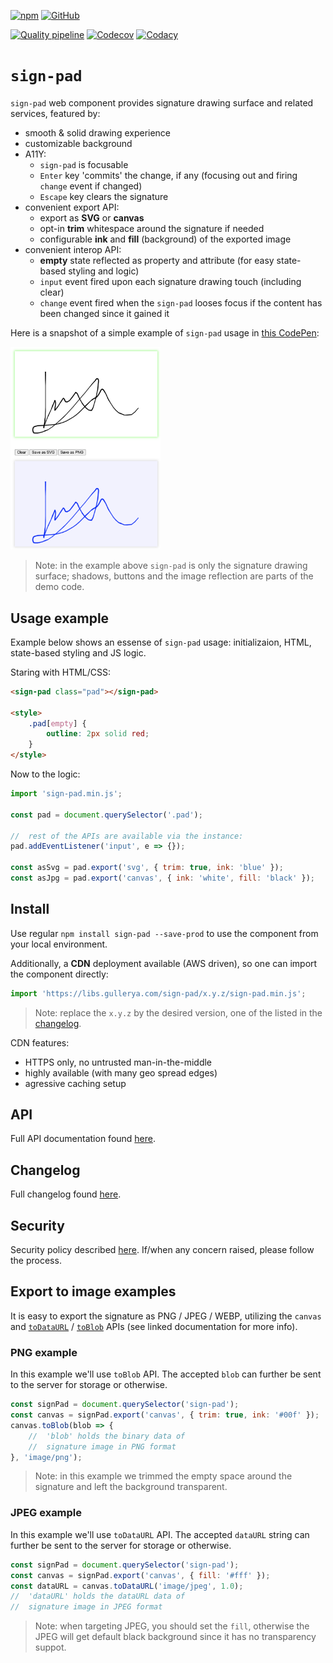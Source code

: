 [![npm](https://img.shields.io/npm/v/sign-pad.svg?label=npm%20sign-pad)](https://www.npmjs.com/package/sign-pad)
[![GitHub](https://img.shields.io/github/license/gullerya/sign-pad.svg)](https://github.com/gullerya/sign-pad)

[![Quality pipeline](https://github.com/gullerya/sign-pad/actions/workflows/quality.yml/badge.svg)](https://github.com/gullerya/sign-pad/actions/workflows/quality.yml)
[![Codecov](https://img.shields.io/codecov/c/github/gullerya/sign-pad/main.svg)](https://codecov.io/gh/gullerya/sign-pad/branch/main)
[![Codacy](https://img.shields.io/codacy/grade/375f658061bf4150b8a9125b5fe460ae.svg?logo=codacy)](https://app.codacy.com/gh/gullerya/sign-pad/dashboard)

# `sign-pad`

`sign-pad` web component provides signature drawing surface and related services, featured by:
- smooth & solid drawing experience
- customizable background
- A11Y:
	- `sign-pad` is focusable
	- `Enter` key 'commits' the change, if any (focusing out and firing `change` event if changed)
	- `Escape` key clears the signature
- convenient export API:
	- export as **SVG** or **canvas**
	- opt-in **trim** whitespace around the signature if needed
	- configurable **ink** and **fill** (background) of the exported image
- convenient interop API:
	- **empty** state reflected as property and attribute (for easy state-based styling and logic)
	- `input` event fired upon each signature drawing touch (including clear)
	- `change` event fired when the `sign-pad` looses focus if the content has been changed since it gained it

Here is a snapshot of a simple example of `sign-pad` usage in [this CodePen](https://codepen.io/gullerya/pen/ZEBbGeO):

<img src="docs/images/example.png" alt="sign-pad example" width="240px"/>

> Note: in the example above `sign-pad` is only the signature drawing surface; shadows, buttons and the image reflection are parts of the demo code.

## Usage example

Example below shows an essense of `sign-pad` usage: initializaion, HTML, state-based styling and JS logic.

Staring with HTML/CSS:
```html
<sign-pad class="pad"></sign-pad>

<style>
	.pad[empty] {
		outline: 2px solid red;
	}
</style>
```

Now to the logic:

```js
import 'sign-pad.min.js';

const pad = document.querySelector('.pad');

//	rest of the APIs are available via the instance:
pad.addEventListener('input', e => {});

const asSvg = pad.export('svg', { trim: true, ink: 'blue' });
const asJpg = pad.export('canvas', { ink: 'white', fill: 'black' });
```

## Install

Use regular `npm install sign-pad --save-prod` to use the component from your local environment.

Additionally, a **CDN** deployment available (AWS driven), so one can import the component directly:
```js
import 'https://libs.gullerya.com/sign-pad/x.y.z/sign-pad.min.js';
```

> Note: replace the `x.y.z` by the desired version, one of the listed in the [changelog](docs/changelog.md).

CDN features:
- HTTPS only, no untrusted man-in-the-middle
- highly available (with many geo spread edges)
- agressive caching setup

## API

Full API documentation found [here](docs/api.md).

## Changelog

Full changelog found [here](docs/changelog.md).

## Security

Security policy described [here](https://github.com/gullerya/sign-pad/blob/main/docs/security.md). If/when any concern raised, please follow the process.

## Export to image examples

It is easy to export the signature as PNG / JPEG / WEBP, utilizing the `canvas` and [`toDataURL`](https://developer.mozilla.org/en-US/docs/Web/API/HTMLCanvasElement/toDataURL) / [`toBlob`](https://developer.mozilla.org/en-US/docs/Web/API/HTMLCanvasElement/toBlob) APIs (see linked documentation for more info).

### PNG example

In this example we'll use `toBlob` API.
The accepted `blob` can further be sent to the server for storage or otherwise.

```js
const signPad = document.querySelector('sign-pad');
const canvas = signPad.export('canvas', { trim: true, ink: '#00f' });
canvas.toBlob(blob => {
	//	'blob' holds the binary data of
	//	signature image in PNG format
}, 'image/png');
```

> Note: in this example we trimmed the empty space around the signature and left the background transparent.

### JPEG example

In this example we'll use `toDataURL` API.
The accepted `dataURL` string can further be sent to the server for storage or otherwise.

```js
const signPad = document.querySelector('sign-pad');
const canvas = signPad.export('canvas', { fill: '#fff' });
const dataURL = canvas.toDataURL('image/jpeg', 1.0);
//	'dataURL' holds the dataURL data of
//	signature image in JPEG format
```

> Note: when targeting JPEG, you should set the `fill`, otherwise the JPEG will get default black background since it has no transparency suppot.
